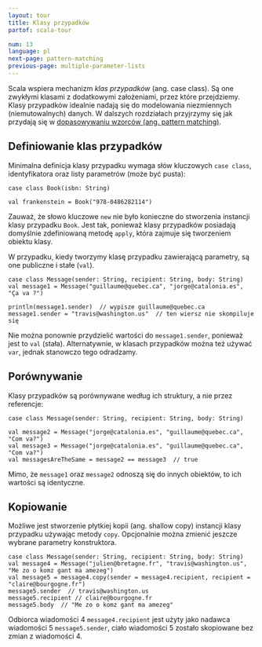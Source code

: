 ```yaml
---
layout: tour
title: Klasy przypadków
partof: scala-tour

num: 13
language: pl
next-page: pattern-matching
previous-page: multiple-parameter-lists
---
```


Scala wspiera mechanizm _klas przypadków_ (ang. case class).
Są one zwykłymi klasami z dodatkowymi założeniami, przez które przejdziemy.
Klasy przypadków idealnie nadają się do modelowania niezmiennych (niemutowalnych) danych.
W dalszych rozdziałach przyjrzymy się jak przydają się w [dopasowywaniu wzorców (ang. pattern matching)](pattern-matching.html).

## Definiowanie klas przypadków

Minimalna definicja klasy przypadku wymaga słów kluczowych `case class`, identyfikatora oraz listy parametrów (może być pusta):

```tut
case class Book(isbn: String)

val frankenstein = Book("978-0486282114")
```

Zauważ, że słowo kluczowe `new` nie było konieczne do stworzenia instancji klasy przypadku `Book`.
Jest tak, ponieważ klasy przypadków posiadają domyślnie zdefiniowaną metodę `apply`, która zajmuje się tworzeniem obiektu klasy.

W przypadku, kiedy tworzymy klasę przypadku zawierającą parametry, są one publiczne i stałe (`val`).

```
case class Message(sender: String, recipient: String, body: String)
val message1 = Message("guillaume@quebec.ca", "jorge@catalonia.es", "Ça va ?")

println(message1.sender)  // wypisze guillaume@quebec.ca
message1.sender = "travis@washington.us"  // ten wiersz nie skompiluje się
```

Nie można ponownie przydzielić wartości do `message1.sender`, ponieważ jest to `val` (stała).
Alternatywnie, w klasach przypadków można też używać `var`, jednak stanowczo tego odradzamy.

## Porównywanie

Klasy przypadków są porównywane według ich struktury, a nie przez referencje:

```tut
case class Message(sender: String, recipient: String, body: String)

val message2 = Message("jorge@catalonia.es", "guillaume@quebec.ca", "Com va?")
val message3 = Message("jorge@catalonia.es", "guillaume@quebec.ca", "Com va?")
val messagesAreTheSame = message2 == message3  // true
```

Mimo, że `message1` oraz `message2` odnoszą się do innych obiektów, to ich wartości są identyczne.

## Kopiowanie

Możliwe jest stworzenie płytkiej kopii (ang. shallow copy) instancji klasy przypadku używając metody `copy`.
Opcjonalnie można zmienić jeszcze wybrane parametry konstruktora.

```tut
case class Message(sender: String, recipient: String, body: String)
val message4 = Message("julien@bretagne.fr", "travis@washington.us", "Me zo o komz gant ma amezeg")
val message5 = message4.copy(sender = message4.recipient, recipient = "claire@bourgogne.fr")
message5.sender  // travis@washington.us
message5.recipient // claire@bourgogne.fr
message5.body  // "Me zo o komz gant ma amezeg"
```

Odbiorca wiadomości 4 `message4.recipient` jest użyty jako nadawca wiadomości 5 `message5.sender`, ciało wiadomości 5 zostało skopiowane bez zmian z wiadomości 4.


